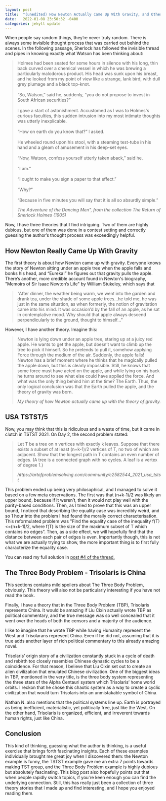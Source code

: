 ```yaml
---
layout: post
title:  "(unedited) How Newton Actually Came Up With Gravity, and Other Examples of Mind Reading"
date:   2022-01-08 23:50:32 -0400
categories: jekyll update
---
```


<!-- wp:paragraph -->
<p>When people say random things, they’re never truly random. There is always some invisible thought process that was carried out behind the scenes. In the following passage, Sherlock has followed the invisible thread and pipes in knowing exactly what Watson has been thinking about:</p>
<!-- /wp:paragraph -->

<!-- wp:quote {"className":"is-style-default"} -->
<blockquote class="wp-block-quote is-style-default"><p>Holmes had been seated for some hours in silence with his long, thin back curved over a chemical vessel in which he was brewing a particularly malodorous product. His head was sunk upon his breast, and he looked from my point of view like a strange, lank bird, with dull grey plumage and a black top-knot.<br><br>“So, Watson,” said he, suddenly, “you do not propose to invest in South African securities?”<br><br>I gave a start of astonishment. Accustomed as I was to Holmes's curious faculties, this sudden intrusion into my most intimate thoughts was utterly inexplicable.<br><br>“How on earth do you know that?” I asked.<br><br>He wheeled round upon his stool, with a steaming test-tube in his hand and a gleam of amusement in his deep-set eyes.<br><br>“Now, Watson, confess yourself utterly taken aback,” said he.<br><br>“I am.”<br><br>“I ought to make you sign a paper to that effect.”<br><br>“Why?”<br><br>“Because in five minutes you will say that it is all so absurdly simple.”</p><p></p><cite>The Adventure of the Dancing Men", from the collection&nbsp;<em>The Return of Sherlock Holmes</em>&nbsp;(1905)</cite></blockquote>
<!-- /wp:quote -->

<!-- wp:paragraph -->
<p>Now, I have three theories that I find intriguing. Two of them are highly dubious, but one of them was done in a contest setting and correctly guessing the author’s thought process was exceedingly helpful.</p>
<!-- /wp:paragraph -->

<!-- wp:heading -->
<h2 id="how-newton-really-came-up-with-gravity">How Newton Really Came Up With Gravity</h2>
<!-- /wp:heading -->

<!-- wp:paragraph -->
<p>The first theory is about how Newton came up with gravity. Everyone knows the story of Newton sitting under an apple tree when the apple falls and bonks his head, and “Eureka!” he figures out that gravity pulls the apple. There’s another, more credible account found in Newton's biography, "Memoirs of Sir Isaac Newton’s Life" by William Stukeley, which says that</p>
<!-- /wp:paragraph -->

<!-- wp:quote -->
<blockquote class="wp-block-quote"><p>“After dinner, the weather being warm, we went into the garden and drank tea, under the shade of some apple trees…he told me, he was just in the same situation, as when formerly, the notion of gravitation came into his mind. It was occasion’d by the fall of an apple, as he sat in contemplative mood. Why should that apple always descend perpendicularly to the ground, thought to himself…”</p></blockquote>
<!-- /wp:quote -->

<!-- wp:paragraph -->
<p>However, I have another theory. Imagine this: </p>
<!-- /wp:paragraph -->

<!-- wp:quote -->
<blockquote class="wp-block-quote"><p>Newton is lying down under an apple tree, staring up at a juicy red apple. He wants to get the apple, but doesn’t want to climb up the tree to pick it himself. So he pretends to pull it, somehow applying Force through the medium of the air. Suddenly, the apple falls! Newton has a brief moment where he thinks that he magically pulled the apple down, but this is clearly impossible. Still, he knows that some force must have acted on the apple, and while lying on his back he turns around to see what else could have applied the force. And what was the only thing behind him at the time? The Earth. Thus, the only logical conclusion was that the Earth pulled the apple, and the theory of gravity was born.</p><cite>My theory of how Newton actually came up with the theory of gravity.</cite></blockquote>
<!-- /wp:quote -->

<!-- wp:heading -->
<h2 id="usa-tstst-5">USA TSTST/5</h2>
<!-- /wp:heading -->

<!-- wp:paragraph -->
<p>Now, you may think that this is ridiculous and a waste of time, but it came in clutch in TSTST 2021. On Day 2, the second problem stated:&nbsp;</p>
<!-- /wp:paragraph -->

<!-- wp:quote -->
<blockquote class="wp-block-quote"><p>Let T be a tree on n vertices with exactly k leaves. Suppose that there exists a subset of at least (n+k-1)/2 vertices of T, no two of which are adjacent. Show that the longest path in T contains an even number of edges. (A tree is a connected graph with no cycles. A leaf is a vertex of degree 1.)</p><cite>https://artofproblemsolving.com/community/c2582544_2021_usa_tstst</cite></blockquote>
<!-- /wp:quote -->

<!-- wp:paragraph -->
<p>This problem ended up being very philosophical, and I managed to solve it based on a few meta observations. The first was that (n+k-1)/2 was likely an upper bound, because if it weren’t, then it would not play well with the parity-based conditions. Then, as I tried to prove that this was an upper bound, I noticed that describing the equality case was incredibly weird, and so 1 hour into the problem I had found the morally correct characterisation. This reformulated problem was "Find the equality case of the inequality f(T)&lt;=(n+k-1)/2, where f(T) is the size of the maximum subset of T which contains no edges”. Then, as a side effect, we will hopefully find that the distance between each pair of edges is even. Importantly though, this is not what we are actually trying to show, the more important thing is to first fully characterize the equality case.</p>
<!-- /wp:paragraph -->

<!-- wp:paragraph -->
<p>You can read my full solution in <a href="https://artofproblemsolving.com/community/c6h2737024p23864222">post #4 of the thread.</a></p>
<!-- /wp:paragraph -->

<!-- wp:heading -->
<h2 id="the-three-body-problem-trisolaris-is-china">The Three Body Problem - Trisolaris is China</h2>
<!-- /wp:heading -->

<!-- wp:paragraph -->
<p>This sections contains mild spoilers about The Three Body Problem, obviously.&nbsp;This theory will also not be particularly interesting if you have not read the book.</p>
<!-- /wp:paragraph -->

<!-- wp:paragraph -->
<p>Finally, I have a theory that in the Three Body Problem (TBP), Trisolaris represents China. It would be amazing if Liu Cixin actually wrote TBP as political commentary, and the true message was so well concealed that it went over the heads of both the censors and a majority of the audience. </p>
<!-- /wp:paragraph -->

<!-- wp:paragraph -->
<p>I like to imagine that he wrote TBP while having Humanity represent the West and Trisolarans represent China. Even if he did not, assuming that it is true adds another layer of rich political commentary to this already amazing novel.</p>
<!-- /wp:paragraph -->

<!-- wp:paragraph -->
<p>Trisolaris’ origin story of a civilization constantly stuck in a cycle of death and rebirth too closely resembles Chinese dynastic cycles to be a coincidence. For that reason, I believe that Liu Cixin set out to create an alien civilization that emulated Chinese civilization. One of the biggest ideas in TBP, mentioned in the very title, is the three body system representing the three stars of the Alpha Centauri system which Trisolaris’ home world orbits. I reckon that he chose this chaotic system as a way to create a cyclic civilization that would turn Trisolaris into an unmistakable symbol of China.</p>
<!-- /wp:paragraph -->

<!-- wp:paragraph -->
<p>Nathan N. also mentions that the political systems line up. Earth is portrayed as being inefficient, materialistic, yet politically free, just like the West. On the other hand, Trisolaris is organized, efficient, and irreverent towards human rights, just like China.</p>
<!-- /wp:paragraph -->

<!-- wp:heading -->
<h2 id="conclusion">Conclusion</h2>
<!-- /wp:heading -->

<!-- wp:paragraph -->
<p>This kind of thinking, guessing what the author is thinking, is a useful exercise that brings forth fascinating insights. Each of these examples individually brought me great joy when I discovered them: the Newton example is funny, the TSTST example gave me an extra 7 points towards making TST group, and the Three Body Problem example is highly dubious but absolutely fascinating. This blog post also hopefully points out that when people rapidly switch topics, if you're keen enough you can find the underlying connection. Still, this has really just been a collection of three theory stories that I made up and find interesting, and I hope you enjoyed reading them.</p>
<!-- /wp:paragraph -->